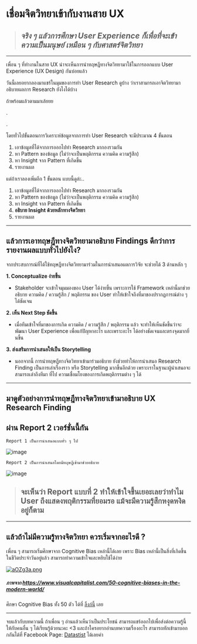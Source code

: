 # เชื่อมจิตวิทยาเข้ากับงานสาย UX
>## *จริง ๆ แล้วการศึกษา User Experience ก็เพื่อที่จะเข้าความเป็นมนุษย์ เหมือน ๆ กับศาสตร์จิตวิทยา*
---

เพื่อน ๆ ที่ทำงานในสาย UX น่าจะเห็นการนำทฤษฎีทางจิตวิทยามาใช้ในการออกแบบ User Experience (UX Design) กันบ่อยแล้ว

วันนี้เลยอยากลองมาแชร์ในมุมของการทำ User Research ดูบ้าง ว่าเราสามารถเอาจิตวิทยามาอธิบายผลการ Research ยังไงได้บ้าง


ถ้าพร้อมแล้วตามมาเล้ยยย 

.



.



โดยทั่วไปขั้นตอนการวิเคราะห์ข้อมูลจากการทำ User Research จะมีประมาณ 4 ขั้นตอน

1. เอาข้อมูลที่ได้จากการออกไปทำ Research มากองรวมกัน
2. หา Pattern ของข้อมูล (ไม่ว่าจะเป็นพฤติกรรม ความคิด ความรู้สึก)
3. หา Insight จาก Pattern ที่เกิดขึ้น 
4. รายงานผล

แต่ถ้าเราลองเพิ่มอีก 1 ขั้นตอน แบบนี้ดูล่ะ..

1. เอาข้อมูลที่ได้จากการออกไปทำ Research มากองรวมกัน
2. หา Pattern ของข้อมูล (ไม่ว่าจะเป็นพฤติกรรม ความคิด ความรู้สึก)
3. หา Insight จาก Pattern ที่เกิดขึ้น 
4. **อธิบาย Insight ด้วยหลักทางจิตวิทยา**
5. รายงานผล

---

## แล้วการเอาทฤษฎีทางจิตวิทยามาอธิบาย Findings ดีกว่าการรายงานผลแบบทั่วไปยังไง?

จากประสบการณ์ที่ได้ใช้ทฤษฎีทางจิตวิทยามาร่วมในการนำเสนอผลการวิจัย จะช่วยได้ 3 ด้านหลัก ๆ

**1. Conceptualize ง่ายขึ้น**
- Stakeholder จะเข้าใจมุมมองของ User ได้ง่ายขึ้น เพราะการใช้ Framework เหล่านี้มาช่วยอธิบาย ความคิด / ความรู้สึก / พฤติกรรม ของ User ทำให้เข้าใจถึงที่มาของปรากฏการณ์ต่าง ๆ ได้ชัดเจน

**2. เห็น Next Step ชัดขึ้น**
- เมื่อทีมเข้าใจที่มาของการเกิด ความคิด / ความรู้สึก / พฤติกรรม แล้ว จะทำให้เห็นชัดขึ้นว่าจะพัฒนา User Experience เพื่อแก้ปัญหาอะไร และเพราะอะไร ได้อย่างชัดเจนและตรงจุดมากยิ่นขึ้น

**3. ส่งเสริมการนำเสนอให้เป็น Storytelling**

- นอกจากนี้ การนำทฤษฎีทางจิตวิทยาเข้ามาร่วมอธิบาย ยังช่วยทำให้การนำเสนอ Research Finding เป็นการเล่าเรื่องราว หรือ Storytelling  มากขึ้นอีกด้วย เพราะเราในฐานะผู้นำเสนอจะสามารถเล่าถึงทีมา ที่ไป ความเชื่อมโยงของการเกิดพฤติกรรมต่าง ๆ ได้


---
## มาดูตัวอย่างการนำทฤษฎีทางจิตวิทยาเข้ามาอธิบาย UX Research Finding 
## ผ่าน Report 2 เวอร์ชั่นนี้กัน
```
Report 1 เป็นการนำเสนอแบบทั่ว ๆ ไป
```
![image](https://sv1.picz.in.th/images/2022/09/05/aOKtDt.md.png)

```
Report 2 เป็นการนำเสนอโดยมีทฤษฎีเข้ามาช่วยอธิบาย
```
![image](https://sv1.picz.in.th/images/2022/09/05/aOKcVv.md.png)


> ## จะเห็นว่า Report แบบที่ 2 ทำให้เข้าใจขึ้นเยอะเลยว่าทำไม User ถึงแสดงพฤติกรรมที่ยอมรอ แม้จะมีความรู้สึกหงุดหงิดอยู่ก็ตาม

---


## แล้วถ้าไม่มีความรู้ทางจิตวิทยา ควรเริ่มจากอะไรดี ?

เพื่อน ๆ สามารถเริ่มศึกษาจาก Cognitive Bias เหล่านี้ได้เลย เพราะ Bias เหล่านี้เป็นสิ่งที่เกิดขึ้นในชีวิตประจำวันอยู่แล้ว สามารถทำความเข้าใจและหยิบใช้ได้ง่าย 

[![aOZg3a.png](https://sv1.picz.in.th/images/2022/09/05/aOZg3a.png)](https://www.picz.in.th/image/aOZg3a)

##### *ภาพจาก https://www.visualcapitalist.com/50-cognitive-biases-in-the-modern-world/* 

ศึกษา Cognitive Bias ทั้ง 50 ตัว ได้ที่ [ลิ้งก์นี้](https://www.titlemax.com/discovery-center/lifestyle/50-cognitive-biases-to-be-aware-of-so-you-can-be-the-very-best-version-of-you/?fbclid=IwAR15PEya5q-6xKJRIn8gsA7_JubgxMzoHzfohXJaZJlbWde8z4meFFoMYCw) เลย


---

จบแล้วกับบทความนี้ ถ้าเพื่อน ๆ อ่านแล้วเห็นว่าเป็นประโยชน์ สามารถแชร์ออกไปเพื่อส่งต่อความรู้นี้ให้กับคนอื่น ๆ ได้เรียนรู้ด้วยนะคะ <3
และถ้าใครอยากอ่านบทความเรื่องอะไร สามารถทักเข้ามาบอกกกันได้ที่ Facebook Page: [Datastist](https://www.facebook.com/datastist) ได้เลยค่า
